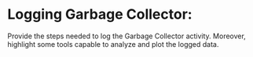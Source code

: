 # Logging Garbage Collector:

Provide the steps needed to log the Garbage Collector activity. Moreover, highlight some tools capable to analyze and
plot the logged data.